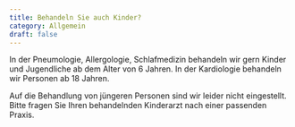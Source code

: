 ```yaml
---
title: Behandeln Sie auch Kinder?
category: Allgemein
draft: false
---
```

In der Pneumologie, Allergologie, Schlafmedizin behandeln wir gern Kinder und Jugendliche ab dem Alter von 6 Jahren. In der Kardiologie behandeln wir Personen ab 18 Jahren.

Auf die Behandlung von jüngeren Personen sind wir leider nicht eingestellt. Bitte fragen Sie Ihren behandelnden Kinderarzt nach einer passenden Praxis.